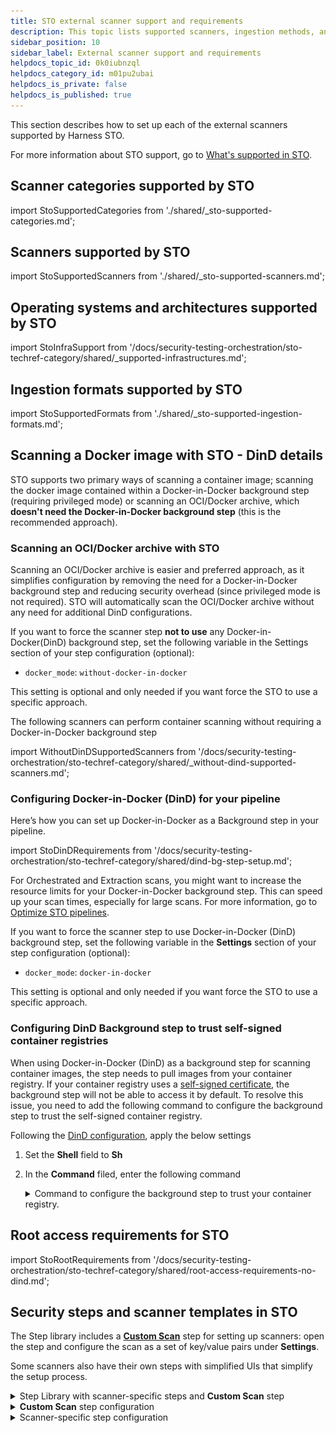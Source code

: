 ```yaml
---
title: STO external scanner support and requirements
description: This topic lists supported scanners, ingestion methods, and requirements.
sidebar_position: 10
sidebar_label: External scanner support and requirements
helpdocs_topic_id: 0k0iubnzql
helpdocs_category_id: m01pu2ubai
helpdocs_is_private: false
helpdocs_is_published: true
---
```


This section describes how to set up each of the external scanners supported by Harness STO.

For more information about STO support, go to [What's supported in STO](/docs/security-testing-orchestration/whats-supported).


## Scanner categories supported by STO

import StoSupportedCategories from './shared/_sto-supported-categories.md';

<StoSupportedCategories />

<!-- 
### Data ingestion methods supported by STO

import StoSupportedMethods from './shared/_sto-supported-methods.md';

<StoSupportedMethods />

The scanner, targets, and scan approach combinations are covered in the next section.

-->

## Scanners supported by STO

import StoSupportedScanners from './shared/_sto-supported-scanners.md';

<StoSupportedScanners />

##  Operating systems and architectures supported by STO

import StoInfraSupport from '/docs/security-testing-orchestration/sto-techref-category/shared/_supported-infrastructures.md';

<StoInfraSupport />


## Ingestion formats supported by STO

import StoSupportedFormats from './shared/_sto-supported-ingestion-formats.md';

<StoSupportedFormats />



## Scanning a Docker image with STO - DinD details

STO supports two primary ways of scanning a container image; scanning the docker image contained within a Docker-in-Docker background step (requiring privileged mode) or scanning an OCI/Docker archive, which **doesn't need the Docker-in-Docker background step** (this is the recommended approach).

<DocVideo src="https://www.youtube.com/embed/x1NXBJaHF7U?si=gOrrOAE9p1DGEnLB" />

### Scanning an OCI/Docker archive with STO

Scanning an OCI/Docker archive is easier and preferred approach, as it simplifies configuration by removing the need for a Docker-in-Docker background step and reducing security overhead (since privileged mode is not required). STO will automatically scan the OCI/Docker archive without any need for additional DinD configurations.

If you want to force the scanner step **not to use** any Docker-in-Docker(DinD) background step, set the following variable in the Settings section of your step configuration (optional):

- `docker_mode`: `without-docker-in-docker`

This setting is optional and only needed if you want force the STO to use a specific approach.

The following scanners can perform container scanning without requiring a Docker-in-Docker background step

import WithoutDinDSupportedScanners from '/docs/security-testing-orchestration/sto-techref-category/shared/_without-dind-supported-scanners.md';

<WithoutDinDSupportedScanners />

### Configuring Docker-in-Docker (DinD) for your pipeline

Here’s how you can set up Docker-in-Docker as a Background step in your pipeline.

import StoDinDRequirements from '/docs/security-testing-orchestration/sto-techref-category/shared/dind-bg-step-setup.md';

<StoDinDRequirements />

For Orchestrated and Extraction scans, you might want to increase the resource limits for your Docker-in-Docker background step. This can speed up your scan times, especially for large scans. For more information, go to [Optimize STO pipelines](/docs/security-testing-orchestration/use-sto/set-up-sto-pipelines/optimize-sto-pipelines).

If you want to force the scanner step to use Docker-in-Docker (DinD) background step, set the following variable in the **Settings** section of your step configuration (optional):

- `docker_mode`: `docker-in-docker`

This setting is optional and only needed if you want force the STO to use a specific approach.

### Configuring DinD Background step to trust self-signed container registries
When using Docker-in-Docker (DinD) as a background step for scanning container images, the step needs to pull images from your container registry. If your container registry uses a [self-signed certificate](https://en.wikipedia.org/wiki/Self-signed_certificate), the background step will not be able to access it by default. To resolve this issue, you need to add the following command to configure the background step to trust the self-signed container registry.

Following the [DinD configuration](#configuring-docker-in-docker-dind-for-your-pipeline), apply the below settings
1. Set the **Shell** field to **Sh**
2. In the **Command** filed, enter the following command
    <details>
    <summary>Command to configure the background step to trust your container registry.</summary>
        ``` # https://docs.docker.com/engine/security/certificates/

            # This is the domain name where the image is going to be pulled from. For example,
            # registry_domain=example.io
            # registry_domain=localhost:5000

            registry_domain=example.io # replace with the domain of the registry behind the self-signed CA

            # Get all .pem files in the current directory
            pem_files=$(find $HARNESS_SHARED_CERTS_PATH -name "*.pem")

            # Iterate over each .pem file
            mkdir -p /etc/docker/certs.d/${registry_domain}
            touch /etc/docker/certs.d/${registry_domain}/ca.crt
            echo $pem_files
            for pem_file in $pem_files; do
            # Extract the key from the .pem file
            cat $pem_file >> /etc/docker/certs.d/${registry_domain}/ca.crt
            done

            dockerd-entrypoint.sh
        ```
    </details>

## Root access requirements for STO

import StoRootRequirements from '/docs/security-testing-orchestration/sto-techref-category/shared/root-access-requirements-no-dind.md';

<StoRootRequirements />

<!-- 
### Scanner binaries used in STO container images

import StoSupportedBinaries from './shared/_sto-supported-binaries.md';

<StoSupportedBinaries />

-->


## Security steps and scanner templates in STO

The Step library includes a [**Custom Scan**](/docs/security-testing-orchestration/custom-scanning/custom-scan-reference) step for setting up scanners: open the step and configure the scan as a set of key/value pairs under **Settings**. 

Some scanners also have their own steps with simplified UIs that simplify the setup process.

<details>
<summary>Step Library with scanner-specific steps and <b>Custom Scan</b> step</summary>

![Step Library with scanner-specific steps and Custom Scan step](./static/security-steps-tab.png)

</details>

<details>
<summary><b>Custom Scan</b> step configuration</summary>

![Custom Scan step configuration](./static/config-scan-step.png)

</details>

<details>
<summary>Scanner-specific step configuration</summary>

![Scanner-specific step configuration](./static/sto-step-palette-example.png)

</details>
